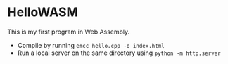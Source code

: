 # HelloWASM

This is my first program in Web Assembly.

- Compile by running `emcc hello.cpp -o index.html`
- Run a local server on the same directory using `python -m http.server`


